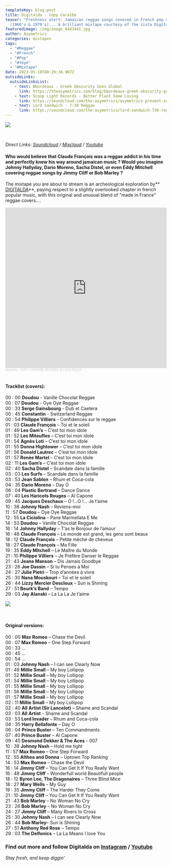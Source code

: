 ```yaml
---
templateKey: blog-post
title: Digitalda - Copy Caraïbe
teaser: "Freshness alert: Jamaican reggae songs covered in French pop music
  (1960's & 1970's)... A brilliant mixtape courtesy of the sista Digitalda !"
featuredimage: /img/image_6483441.jpg
author: Asymetrics
categories: mixtapes
tags:
  - "#Reggae"
  - "#French"
  - "#Pop"
  - "#Yéyé"
  - "#Mixtape"
date: 2023-05-18T00:29:38.907Z
outsideLinks:
  outsideLinksList:
    - text: Bbordeaux - Greek Obscurity Goes Global
      link: https://theasymetrics.com/blog/bbordeaux-greek-obscurity-goes-global/
    - text: Scoop Light Records - Better Plant Some Loving
      link: https://soundcloud.com/the-asymetrics/asymetrics-present-scoop-light-better-plant-some-loving
    - text: Lord Sandwich - 7:30 Reggae
      link: https://soundcloud.com/the-asymetrics/lord-sandwich-730-reggae
---
```

![](/img/johnnyimage_6483441.jpg)

<br>

*Direct Links: [Soundcloud](https://soundcloud.com/digitalda/copy-caraibe-master-mp3) / [Mixcloud](https://www.mixcloud.com/The_Asymetrics/digitalda-copy-cara%C3%AFbe/) / [Youtube](https://www.youtube.com/watch?v=w_06yLu3MoY)*

#### Who would believe that Claude François was a reggae addict in his time and perfectly knew his way around jamaican music ? Would you imagine Johnny Hallyday, Dario Moreno, Sacha Distel, or even Eddy Mitchell covering reggae songs by Jimmy Cliff or Bob Marley ? 

The mixtape you are about to stream is an archeological exploration by** [DIGITALDA](https://soundcloud.com/digitalda)**, paying respect to a slightly overlooked chapter in french popular music, with this original and unusual blend of "made in France" reggae covers....

<iframe width="100%" height="500" scrolling="no" frameborder="no" allow="autoplay" src="https://w.soundcloud.com/player/?url=https%3A//api.soundcloud.com/tracks/1507352944&color=%23ff5500&auto_play=false&hide_related=false&show_comments=true&show_user=true&show_reposts=false&show_teaser=true&visual=true"></iframe><div style="font-size: 10px; color: #cccccc;line-break: anywhere;word-break: normal;overflow: hidden;white-space: nowrap;text-overflow: ellipsis; font-family: Interstate,Lucida Grande,Lucida Sans Unicode,Lucida Sans,Garuda,Verdana,Tahoma,sans-serif;font-weight: 100;"><a href="https://soundcloud.com/digitalda" title="digitalda" target="_blank" style="color: #cccccc; text-decoration: none;">digitalda</a> · <a href="https://soundcloud.com/digitalda/copy-caraibe-master-mp3" title="COPY CARAÏBE MIXTAPE BY DIGITALDA" target="_blank" style="color: #cccccc; text-decoration: none;">COPY CARAÏBE MIXTAPE BY DIGITALDA</a></div>

<br>

#### Tracklist (covers):

00 : 00 **Doudou** - Vanille Chocolat Reggae\
00 : 07 **Doudou** - Oye Oye Reggae\
00 : 33 **Serge Gainsbourg** - Dub et Caetera\
00 : 45 **Constantin** - Switzerland Reggae\
00 : 54 **Philippe Villiers** - Confidences sur le reggae\
01 : 03 **Claude François** – Toi et le soleil\
01 : 49 **Les Gam’s** – C’est toi mon idole\
01 : 52 **Les Mitoufles** – C’est toi mon idole\
01 : 54 **Agnès Loti** – C’est toi mon idole\
01 : 55 **Donna Hightower** – C’est toi mon idole\
01 : 56 **Donald Lautrec** – C’est toi mon Idole\
01 : 57 **Renée Martel** – C’est toi mon Idole\
02 : 11 **Les Gam’s** – C’est toi mon idole\
02 : 40 **Sacha Distel** – Scandale dans la famille\
03 : 03 **Les Surfs** – Scandale dans la famille\
03 : 53 **Jean Sablon** – Rhum et Coca-cola\
04 : 35 **Dario Moreno** – Day O\
06 : 04 **Plastic Bertrand** – Dance Dance\
07 : 40 **Les Haricots Rouges** – Al Capone\
09 : 45 **Jacques Deschaux** – O !...O !... Je t’aime\
10 : 38 **Johnny Nash** – Reviens-moi\
11 : 57 **Doudou** – Oye Oye Reggae\
12 : 55 **La Ciciolina** – Pane Marmellata E Me\
14 : 53 **Doudou** – Vanille Chocolat Reggae\
16 : 14 **Johnny Hallyday** – T’as le Bonjour de l’amour\
16 : 48 **Claude François** – Le monde est grand, les gens sont beaux\
18 : 12 **Claude François** – Petite mèche de cheveux\
18 : 27 **Claude François** – Ma Fille\
19 : 35 **Eddy Mitchell** – Le Maître du Monde\
21 : 10 **Philippe Villiers** – Je Préfère Danser le Reggae\
21 : 43 **Jeane Manson** – Dis Jamais Goodbye\
23 : 26 **Joe Dassin** – Si tu Penses à Moi\
24 : 27 **Julie Pietri** – Trop d’années à vivre\
25 : 30 **Nana Mouskouri** – Toi et le soleil\
26 : 44 **Lizzy Mercier Descloux** – Sun is Shining\
27 : 51 **Beurk’s Band** – Tempo\
29 : 03 **Jay Alanski** – La La La Je t’aime



![](/img/cloclo-image_6483441.jpg)

<br>

#### Original versions:

00 : 00 **Max Romeo** – Chase the Devil\
00 : 07 **Max Romeo** – One Step Forward\
00 : 33 …\
00 : 45 …\
00 : 54 …\
01 : 03 **Johnny Nash** – I can see Clearly Now\
01 : 49 **Millie Small** – My boy Lollipop\
01 : 52 **Millie Small** – My boy Lollipop\
01 : 54 **Millie Small** – My boy Lollipop\
01 : 55 **Millie Small** – My boy Lollipop\
01 : 56 **Millie Small** – My boy Lollipop\
01 : 57 **Millie Small** – My boy Lollipop\
02 : 11 **Millie Small** – My boy Lollipop\
02 : 40 **All Artist (Sir Lancelot)** – Shame and Scandal\
03 : 03 **All Artist** – Shame and Scandal\
03 : 53 **Lord Invader** – Rhum and Coca-cola\
04 : 35 **Harry Bellafonte** – Day O\
06 : 04 **Prince Buster** – Ten Commandments\
07 : 40 **Prince Buster** – Al Capone\
09 : 45 **Desmond Dekker & The Aces** - 007\
10 : 38 **Johnny Nash** – Hold me tight\
11 : 57 **Max Romeo** – One Step Forward\
12 : 55 **Althea and Donna** – Uptown Top Ranking\
14 : 53 **Max Romeo** – Chase the Devil\
16 : 14 **Jimmy Cliff** – You Can Get It If You Really Want\
16 : 48 **Jimmy Cliff** – Wonderfull world Beautifull people\
18 : 12 **Byron Lee, The Dragonaires** – Three Blind Mice\
18 : 27 **Mary Wells** – My Guy\
19 : 35 **Jimmy Cliff** – The Harder They Come\
21 : 10 **Jimmy Cliff** – You Can Get It If You Really Want\
21 : 43 **Bob Marley** – No Woman No Cry\
23 : 26 **Bob Marley** – No Woman No Cry\
24 : 27 **Jimmy Cliff** – Many Rivers to Cross\
25 : 30 **Johnny Nash** – I can see Clearly Now\
26 : 44 **Bob Marley**– Sun is Shining\
27 : 51 **Anthony Red Rose** – Tempo\
29 : 03 **The Delfonics** – La La Means I love You



### Find out more and follow Digitalda on [Instagram](https://www.instagram.com/digitaldaa/) / [Youtube](https://www.youtube.com/@digitalda7083)

*Stay fresh, and keep diggin'*